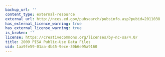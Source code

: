 ```yaml
---
backup_url: ''
content_type: external-resource
external_url: http://nces.ed.gov/pubsearch/pubsinfo.asp?pubid=2011038
has_external_licence_warning: true
has_external_license_warning: true
is_broken: ''
license: https://creativecommons.org/licenses/by-nc-sa/4.0/
title: 2009 PISA Public-Use Data Files
uid: 1aa9fe59-01aa-4b45-9ece-30b6e95a9160
---
```

